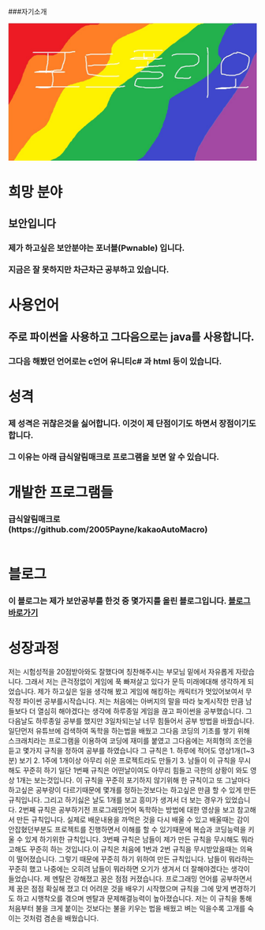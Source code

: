 ###자기소개
<html>
  <head>
  </head>
  <body>
    <img src=./topimg.jpg>
    <h1>희망 분야</h1>
    <h2>보안입니다</h2>
    <h3>제가 하고싶은 보안분야는 포너블(Pwnable) 입니다. <br></br>지금은 잘 못하지만 차근차근 공부하고 있습니다.</h3>
    <h1>사용언어</h1>
    <h2>주로 파이썬을 사용하고 그다음으로는 java를 사용합니다.</h2>
    <h3>그다음 해봤던 언어로는 c언어 유니티c# 과 html 등이 있습니다.<h3>
    <h1>성격</h1>
    <h3>제 성격은 귀찮은것을 싫어합니다. 이것이 제 단점이기도 하면서 장점이기도 합니다.<br></br> 그 이유는 아래 급식알림매크로 프로그램을 보면 알 수 있습니다.</h3>
    <h1>개발한 프로그램들</h1>
    <h3>급식알림매크로(https://github.com/2005Payne/kakaoAutoMacro)<br></br></h3>
    <h1>블로그
    <h3>이 블로그는 제가 보안공부를 한것 중 몇가지를 올린 블로그입니다.
    <a href=https://blog.naver.com/qkrwodn8235>블로그 바로가기</a>
    <h1>성장과정</h1>
    저는 시험성적을 20점받아와도 잘했다며 칭찬해주시는 부모님 밑에서 자유롭게 자랐습니다.
그래서 저는 큰걱정없이 게임에 푹 빠져살고 있다가 문득 미래에대해 생각하게 되었습니다.
제가 하고싶은 일을 생각해 봤고 게임에 해킹하는 캐릭터가 멋있어보여서 
무작정 파이썬 공부를시작습니다. 저는 처음에는 아버지의 말을 따라 늦게시작한 만큼 남들보다 더 열심히 해야겠다는 생각에
하루종일 게임을 끊고 파이썬을 공부했습니다. 그 다음날도 하루종일 공부를 했지만 3일차되는날 너무 힘들어서 공부 방법을 바꿨습니다.
일단먼저 유튜브에 검색하여 독학을 하는법을 배웠고 그다음 코딩의 기초를 쌓기 위해 스크래치라는 프로그램을 이용하여
코딩에 재미를 붙였고 그다음에는 저희형의 조언을 듣고 몇가지 규칙을 정하여 공부를 하였습니다 그 규칙은
1. 하루에 적어도 영상1개(1~3분) 보기
2. 1주에 1개이상 아무리 쉬운 프로젝트라도 만들기
3. 남들이 이 규칙을 무시해도 꾸준히 하기
일단 1번째 규칙은 어떤날이여도 아무리 힘들고 극한의 상황이 와도 영상 1개는 보는것입니다.
이 규칙을 꾸준히 포기하지 않기위해 한 규칙이고 또 그날마다 하고싶은 공부량이 다르기때문에 몇개를 정하는것보다는
하고싶은 만큼 할 수 있게 만든 규칙입니다. 그리고 하기싫은 날도 1개를 보고 흥미가 생겨서 더 보는 경우가 있었습니다.
2번째 규칙은 공부하기전 프로그래밍언어 독학하는 방법에 대한 영상을 보고 참고해서 만든 규칙입니다. 실제로 배운내용을 까먹은 것을 다시
배울 수 있고 배울때는 감이 안잡혔던부분도 프로젝트를 진행하면서 이해를 할 수 있기때문에 복습과 코딩능력을 키울 수 있게 하기위한 규칙입니다.
3번째 규칙은 남들이 제가 만든 규칙을 무시해도 뭐라고해도 꾸준히 하는 것입니다.이 규칙은 처음에 1번과 2번 규칙을 무시받았을때는 의욕이 떨어졌습니다. 그렇기 때문에 꾸준히 하기 위하여 만든 규칙입니다. 남들이 뭐라하는 꾸준히 했고 나중에는 오히려 남들이 뭐라하면 오기가 생겨서 더 잘해야겠다는 생각이 들었습니다. 제 멘탈은 강해졌고 꿈은 점점 커졌습니다.
프로그래밍 언어를 공부하면서 제 꿈은 점점 확실해 졌고 더 어려운 것을 배우기 시작했으며 규칙을 그에 맞게 변경하기도 하고 시행착오를 겪으며
멘탈과 문제해결능력이 높아졌습니다.
저는 이 규칙을 통해 처음부터 불을 크게 붙이는 것보다는 불을 키우는 법을 배웠고
벼는 익을수록 고개를 숙이는 것처럼 겸손을 배웠습니다.

  </body>
  <h1>
</html>
